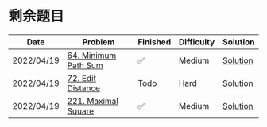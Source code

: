 # 剩余题目
| Date       | Problem                                                                 | Finished | Difficulty | Solution                                    |
|------------|-------------------------------------------------------------------------|----------|------------|---------------------------------------------|
| 2022/04/19 | [64. Minimum Path Sum](https://leetcode.com/problems/minimum-path-sum/) | ✅        | Medium     | [Solution](./src/hot100/MinPathSum.java)    |
| 2022/04/19 | [72. Edit Distance](https://leetcode.com/problems/edit-distance/)       | Todo     | Hard       | [Solution](./src/hot100/MinDistance.java)   |
| 2022/04/19 | [221. Maximal Square](https://leetcode.com/problems/maximal-square/)    | ✅        | Medium     | [Solution](./src/hot100/MaximalSquare.java) |
